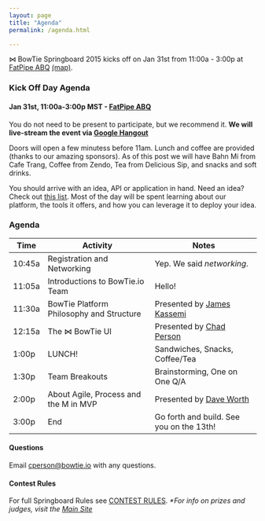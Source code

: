 ```yaml
---
layout: page
title: "Agenda"
permalink: /agenda.html

---
```


&#8904; BowTie Springboard 2015 kicks off on Jan 31st from 11:00a - 3:00p at [FatPipe ABQ](http://fatpipeabq.com) [(map)](https://www.google.com/maps/place/200+Broadway+Blvd+NE,+Albuquerque,+NM+87102/@35.084701,-106.6440609,17z/data=!3m1!4b1!4m2!3m1!1s0x87220cbc7ce053b3:0x87a438e1b38abc21).


### Kick Off Day Agenda

#### Jan 31st, 11:00a-3:00p MST - [FatPipe ABQ](http://fatpipeabq.com)

You do not need to be present to participate, but we recommend it.
**We will live-stream the event via [Google Hangout](https://www.youtube.com/watch?v=wYPIYfhhvUo "A-100 Live Feed")**

Doors will open a few minutess before 11am. Lunch and coffee are provided (thanks to our amazing sponsors). As of this post we will have Bahn Mi from Cafe Trang, Coffee from Zendo, Tea from Delicious Sip, and snacks and soft drinks.

You should arrive with an idea, API or application in hand. Need an idea? Check out [this list](/ideas.html). Most of the day will be spent learning about our platform, the tools it offers, and how you can leverage it to deploy your idea.

### Agenda

Time | Activity | Notes
--- | --- | ---
10:45a | Registration and Networking | Yep. We said _networking_.
11:05a | Introductions to BowTie.io Team | Hello!
11:30a | BowTie Platform Philosophy and Structure | Presented by [James Kassemi](https://twitter.com/jkassemi)
12:15a | The &#8904; BowTie UI | Presented by [Chad Person](https://twitter.com/chadperson)
1:00p | LUNCH! | Sandwiches, Snacks, Coffee/Tea
1:30p | Team Breakouts | Brainstorming, One on One Q/A
2:00p | About Agile, Process and the M in MVP | Presented by [Dave Worth](https://twitter.com/david_e_worth)
3:00p | End | Go forth and build. See you on the 13th!

#### Questions
Email cperson@bowtie.io with any questions.

#### Contest Rules

For full Springboard Rules see [CONTEST RULES](/contest-format.html).
_*For info on prizes and judges, visit the [Main Site](/)_
